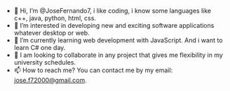 - 👋 Hi, I’m @JoseFernando7, i like coding, i know some languages like c++, java, python, html, css.
- 👀 I’m interested in developing new and exciting software applications whatever desktop or web.
- 🌱 I’m currently learning web development with JavaScript. And i want to learn C# one day.
- 💞️ I am looking to collaborate in any project that gives me flexibility in my university schedules.
- 📫 How to reach me? You can contact me by my email: jose.f72000@gmail.com.

<!---
JoseFernando7/JoseFernando7 is a ✨ special ✨ repository because its `README.md` (this file) appears on your GitHub profile.
You can click the Preview link to take a look at your changes.
--->
